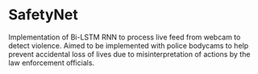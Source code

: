 # SafetyNet
Implementation of Bi-LSTM RNN to process live feed from webcam to detect violence.
Aimed to be implemented with police bodycams to help prevent accidental loss of lives due to misinterpretation of actions by the law enforcement officials.
